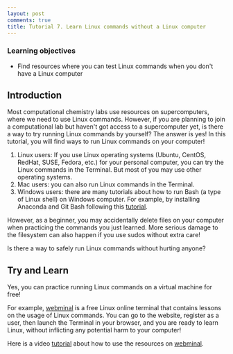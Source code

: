 ```yaml
---
layout: post
comments: true
title: Tutorial 7. Learn Linux commands without a Linux computer
---
```


### Learning objectives

* Find resources where you can test Linux commands when you don't have a Linux computer

## Introduction

Most computational chemistry labs use resources on supercomputers, where we need to use Linux commands. However, if you are planning to join a computational lab but haven't got access to a supercomputer yet, is there a way to try running Linux commands by yourself?
The answer is yes! In this tutorial, you will find ways to run Linux commands on your computer!

1. Linux users: If you use Linux operating systems (Ubuntu, CentOS, RedHat, SUSE, Fedora, etc.) for your personal computer, you can try the Linux commands in the Terminal. But most of you may use other operating systems.
2. Mac users: you can also run Linux commands in the Terminal.
3. Windows users: there are many tutorials about how to run Bash (a type of Linux shell) on Windows computer. For example, by installing Anaconda and Git Bash following this [tutorial](https://www.earthdatascience.org/workshops/setup-earth-analytics-python/setup-git-bash-conda/).

However, as a beginner, you may accidentally delete files on your computer when practicing the commands you just learned. More serious damage to the filesystem can also happen if you use sudos without extra care!

Is there a way to safely run Linux commands without hurting anyone?

## Try and Learn
Yes, you can practice running Linux commands on a virtual machine for free!

For example, [webminal](https://www.webminal.org/) is a free Linux online terminal that contains lessons on the usage of Linux commands. You can go to the website, register as a user, then launch the Terminal in your browser, and you are ready to learn Linux, without inflicting any potential harm to your computer!

Here is a video [tutorial](https://youtu.be/57nPeR8T_gI) about how to use the resources on [webminal](https://www.webminal.org/).
